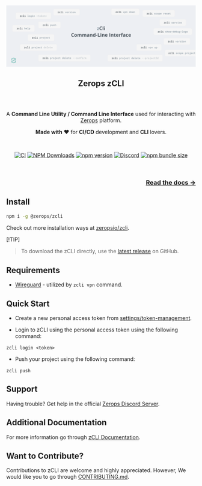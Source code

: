 ![Zerops](https://github.com/zeropsio/recipe-shared-assets/blob/main/covers/svg/cover-zcli.svg)

<h2 align="center">
   Zerops zCLI
  <br/>
  <br/>
</h2>

<p align="center">
  <br/>
   A <b>Command Line Utility / Command Line Interface</b> used for interacting with <a href="https://zerops.io/" target="_blank">Zerops</a> platform.
  <br/>
</p>

<p align="center">
<b>Made with</b> ❤️ for <b>CI/CD</b> development and <b>CLI</b> lovers.
<br/>
</p>

<br />

<div align="center">

[![CI](https://img.shields.io/github/actions/workflow/status/zeropsio/zcli/main.yml?labelColor=EDEFF3&color=8F9DA8)](https://github.com/zeropsio/zcli/actions/workflows/ci.yml)
[![NPM Downloads](https://img.shields.io/npm/d18m/%40zerops%2Fzcli?labelColor=EDEFF3&color=8F9DA8)](https://www.npmjs.com/package/@zerops/zcli)
[![npm version](https://img.shields.io/badge/dynamic/json?color=8F9DA8&labelColor=EDEFF3&label=@zerops/zcli&query=version&url=https%3A%2F%2Fbadge.fury.io%2Fjs%2F@zerops%252Fzcli.json)](https://badge.fury.io/js/@zerops%2Fzcli)
[![Discord](https://img.shields.io/discord/735781031147208777?labelColor=EDEFF3&color=8F9DA8)](https://discord.gg/xxzmJSDKPT)
[![npm bundle size](https://img.shields.io/bundlephobia/min/%40zerops%2Fzcli?labelColor=EDEFF3&color=8F9DA8)](https://www.npmjs.com/package/@zerops/zcli)

</div>

<br/>

<h3 align="end">
<a href="https://docs.zerops.io/" target="_blank">Read the docs →</a>
<br/>
</h3>

## Install

```sh
npm i -g @zerops/zcli
```

Check out more installation ways at [zeropsio/zcli](https://github.com/zeropsio/zcli).

[!TIP]
> To download the zCLI directly, use the [latest release](https://github.com/zeropsio/zcli/releases/latest/) on GitHub.

## Requirements

- [Wireguard](https://www.wireguard.com/install/) - utilized by `zcli vpn` command.

## Quick Start

- Create a new personal access token from [settings/token-management](http://app.zerops.io/settings/token-management).

- Login to zCLI using the personal access token using the following command:

```Shell
zcli login <token>
```

- Push your project using the following command:

```Shell
zcli push
```

## Support

Having trouble? Get help in the official [Zerops Discord Server](https://discord.gg/xxzmJSDKPT).


## Additional Documentation

For more information go through [zCLI Documentation](https://docs.zerops.io/references/cli).

## Want to Contribute?

Contributions to zCLI are welcome and highly appreciated. However, We would like you to go through [CONTRIBUTING.md](https://github.com/zeropsio/zcli/blob/main/CONTRIBUTING.md).

